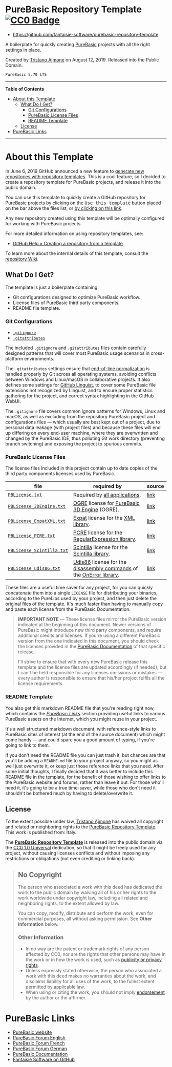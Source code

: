 # PureBasic Repository Template [![CC0 Badge][CC0 Badge]][CC0 Link]

- https://github.com/fantaisie-software/purebasic-repository-template

A boilerplate for quickly creating [PureBasic] projects with all the right settings in place.

Created by [Tristano Ajmone] on August 12, 2019. Released into the Public Domain.

    PureBasic 5.70 LTS

[CC0 Badge]: https://licensebuttons.net/p/zero/1.0/88x31.png "CC0 1.0 Universal"
[CC0 Link]: #license
[Tristano Ajmone]: https://github.com/tajmone "View Tristano Ajmone's GitHub profile"

-----

**Table of Contents**


<!-- MarkdownTOC autolink="true" bracket="round" autoanchor="false" lowercase="only_ascii" uri_encoding="true" levels="1,2,3,4" -->

- [About this Template](#about-this-template)
    - [What Do I Get?](#what-do-i-get)
        - [Git Configurations](#git-configurations)
        - [PureBasic License Files](#purebasic-license-files)
        - [README Template](#readme-template)
    - [License](#license)
- [PureBasic Links](#purebasic-links)

<!-- /MarkdownTOC -->

-----

# About this Template

In June 6, 2019 GitHub announced a new feature to [generate new repositories with repository templates]. This is a cool feature, so I decided to create a repository template for PureBasic projects, and release it into the public domain.

You can use this template to quickly create a GitHub repository for PureBasic projects by clicking on the <kbd>Use this template</kbd> button placed on the bar above the files list, or [by clicking on this link].

Any new repository created using this template will be optimally configured for working with PureBasic projects.

For more detailed information on using repository templates, see:

- [GitHub Help » Creating a repository from a template]

To learn more about the internal details of this template, consult the [repository Wiki].

[by clicking on this link]: https://github.com/fantaisie-software/purebasic-repository-template/generate "Create a new repository using the PureBasic Repository Template!"
[generate new repositories with repository templates]: https://github.blog/2019-06-06-generate-new-repositories-with-repository-templates/ "Read full article on GitHub Blog"
[GitHub Help » Creating a repository from a template]: https://help.github.com/en/articles/creating-a-repository-from-a-template
[repository Wiki]: https://github.com/fantaisie-software/purebasic-repository-template/wiki "Go to the Wiki of the PureBasic Repository Template project"

## What Do I Get?

The template is just a boilerplate containing:

- Git configurations designed to optimize PureBasic workflow.
- License files of PureBasic third party components.
- README file template.

### Git Configurations

- [`.gitignore` ](./.gitignore "View source file")
- [`.gitattributes`](./.gitattributes "View source file")


The included `.gitignore` and `.gitattributes` files contain carefully designed patterns that will cover most PureBasic usage scenarios in cross-platform environments.

The `.gitattributes` settings ensure that [end-of-line normalization] is handled properly by Git across all operating systems, avoiding conflicts between Windows and Linux/macOS in collaborative projects.
It also defines some settings for [GitHub Linguist], to cover some PureBasic file extensions not recognized by Linguist, and to ensure proper statistics gathering for the project, and correct syntax highlighting in the GitHub WebUI.

The `.gitignore` file covers common ignore patterns for Windows, Linux and macOS, as well as excluding from the repository PureBasic project and configurations files — which usually are best kept out of a project, due to personal data leakage (with project files) and because these files will end up differing on every end-user machine, where they are overwritten and changed by the PureBasic IDE, thus polluting Git work directory (preventing branch switching) and exposing the project to spurious commits.

[end-of-line normalization]: https://adaptivepatchwork.com/2012/03/01/mind-the-end-of-your-line/ "Learn more on Git EOL normalization from Tim Clem's article 'Mind the End of Your Line'"
[GitHub Linguist]: https://github.com/github/linguist "Visit the GitHub Linguist repository"

### PureBasic License Files

The license files included in this project contain up to date copies of the third party components licenses used by PureBasic.

|                    file                   |                                required by                                |        source        |
|-------------------------------------------|---------------------------------------------------------------------------|----------------------|
| [`PBLicense.txt`][LF_All]                 | Required by [all applications].                                           | [link][LL_All]       |
| [`PBLicense_3DEngine.txt`][LF_3DEngine]   | [OGRE] license for [PureBasic 3D Engine] (OGRE).                          | [link][LL_3DEngine]  |
| [`PBLicense_ExpatXML.txt`][LF_XML]        | [Expat] license for the [XML library].                                    | [link][LL_XML]       |
| [`PBLicense_PCRE.txt`][LF_PCRE]           | [PCRE] license for the [RegularExpression library].                       | [link][LL_PCRE]      |
| [`PBLicense_Scintilla.txt`][LF_Scintilla] | [Scintilla] license for the [Scintilla library].                          | [link][LL_Scintilla] |
| [`PBLicense_udis86.txt`][LF_udis86]       | [Udis86] license for the [disassembly commands] of the [OnError library]. | [link][LL_udis86]    |

These files are a useful time saver for any project, for you can quickly concatenate them into a single `LICENSE` file for distributing your binaries, according to the PureLibs used by your project, and then just delete the original files of the template.
It's much faster than having to manually copy and paste each license from the PureBasic Documentation.

> **IMPORTANT NOTE** — These license files mirror the PureBasic version indicated at the beginning of this document.
> Newer versions of PureBasic might introduce new third party components, and require additional credits and licenses.
> If you're using a different PureBasic version from the one indicated in this document, you should check the licenses provided in the [PureBasic Documentation] of that specific release.
>
> I'll strive to ensure that with every new PureBasic release this template and the license files are updated accordingly (if needed), but I can't be held responsible for any licenses omissions or mistakes — every author is responsible to ensure that his/her project fulfils all the license requirements.

<!-- PB License Files -->

[LF_3DEngine]: ./PBLicense_3DEngine.txt "View license file"
[LF_All]: ./PBLicense.txt "View license file"
[LF_XML]: ./PBLicense_ExpatXML.txt "View license file"
[LF_PCRE]: ./PBLicense_PCRE.txt "View license file"
[LF_Scintilla]: ./PBLicense_Scintilla.txt "View license file"
[LF_udis86]: ./PBLicense_udis86.txt "View license file"

<!-- PB Licenses Links -->

[LL_3DEngine]: https://www.purebasic.com/documentation/reference/license_engine3d.html "View license at PureBasic online Documentation"
[LL_All]: https://www.purebasic.com/documentation/reference/license_application.html "View license at PureBasic online Documentation"
[LL_XML]: https://www.purebasic.com/documentation/mainguide/expat.html "View license at PureBasic online Documentation"
[LL_PCRE]: https://www.purebasic.com/documentation/mainguide/pcre.html "View license at PureBasic online Documentation"
[LL_Scintilla]: https://www.purebasic.com/documentation/mainguide/scintilla.html "View license at PureBasic online Documentation"
[LL_udis86]: https://www.purebasic.com/documentation/mainguide/udis86.html "View license at PureBasic online Documentation"

<!-- 3rd party components and PureLibs -->

[OGRE]: https://www.ogre3d.org "Visit OGRE website"
[Expat]: https://libexpat.github.io "Visit Expat website"
[PCRE]: http://www.pcre.org "Visit OGRE website"
[Scintilla]: https://www.scintilla.org "Visit Scintilla website"
[Udis86]: http://udis86.sourceforge.net "Visit Udis86 website"

[all applications]: https://www.purebasic.com/documentation/reference/license_application.html
[PureBasic 3D Engine]: https://www.purebasic.com/documentation/engine3d/index.html
[XML library]: https://www.purebasic.com/documentation/xml/index.html
[RegularExpression library]: https://www.purebasic.com/documentation/regularexpression/index.html
[Scintilla library]: https://www.purebasic.com/documentation/scintilla/index.html
[disassembly commands]: https://www.purebasic.com/documentation/onerror/examineassembly.html
[OnError library]: https://www.purebasic.com/documentation/onerror/index.html

### README Template

You also get this markdown README file that you're reading right now, which contains the _[PureBasic Links]_ section providing useful links to various PureBasic assets on the Internet, which you might reuse in your project.

It's a well structured markdown document, with reference-style links to PureBasic sites of interest (at the end of the source document) which might come handy — and could spare you a good amount of typing, if you're going to link to them.

If you don't need the README file you can just trash it, but chances are that you'll be adding a `README.md` file to your project anyway, so you might as well just overwrite it, or keep just those reference links that you need.
After some initial thoughts, I finally decided that it was better to include this README file in the template, for the benefit of those wishing to offer links to the PureBasic website and forums, rather than leave it out.
For those who'll need it, it's going to be a true time-saver, while those who don't need it shouldn't be bothered much by having to delete/overwrite it.

[PureBasic Links]: #purebasic-links "Jump to links section"

## License

To the extent possible under law, [Tristano Ajmone] has waived all copyright and related or neighboring rights to the [PureBasic Repository Template]. This work is published from: Italy.

The __[PureBasic Repository Template]__ is released into the public domain via the [CC0 1.0 Universal] dedication, so that it might be freely used for any project, without causing licenses conflicts and without imposing any restrictions or obligations (not even crediting or linking back).

[CC0 1.0 Universal]: https://creativecommons.org/publicdomain/zero/1.0/ "Learn more about Creative Commons 0"
[PureBasic Repository Template]: https://github.com/fantaisie-software/purebasic-repository-template "Visit the PureBasic Repository Template project on GitHub"

> ## No Copyright
>
> The person who associated a work with this deed has dedicated the work to the public domain by waiving all of his or her rights to the work worldwide under copyright law, including all related and neighboring rights, to the extent allowed by law.
>
> You can copy, modify, distribute and perform the work, even for commercial purposes, all without asking permission. See __Other Information__ below.
>
> ### Other Information
>
> * In no way are the patent or trademark rights of any person affected by CC0, nor are the rights that other persons may have in the work or in how the work is used, such as [publicity or privacy rights].
> * Unless expressly stated otherwise, the person who associated a work with this deed makes no warranties about the work, and disclaims liability for all uses of the work, to the fullest extent permitted by applicable law.
> * When using or citing the work, you should not imply [endorsement] by the author or the affirmer.

[publicity or privacy rights]: https://creativecommons.org/faq/#what-are-publicity-personality-and-privacy-rights
[endorsement]: https://creativecommons.org/faq/#do-i-need-to-be-aware-of-anything-else-when-providing-attribution

# PureBasic Links

- [PureBasic website]
- [PureBasic Forum English]
- [PureBasic Forum French]
- [PureBasic Forum German]
- [PureBasic Documentation]
- [Fantaisie Software on GitHub]

<!-----------------------------------------------------------------------------
                               REFERENCE LINKS
------------------------------------------------------------------------------>

<!-- PureBasic -->

[PureBasic]: https://www.purebasic.com "Visit the PureBasic website"
[PureBasic website]: https://www.purebasic.com "Visit the PureBasic website"
[PureBasic Forum English]: https://www.purebasic.fr/english/ "Visit the PureBasic English Forum"
[PureBasic Forum French]: https://www.purebasic.fr/french/ "Visit the PureBasic French Forum"
[PureBasic Forum German]: https://www.purebasic.fr/german/ "Visit the PureBasic German Forum"
[PureBasic Documentation]: https://www.purebasic.com/documentation/index.html "Go to the online PureBasic Documentation"
[Fantaisie Software on GitHub]: https://github.com/fantaisie-software "Fantaisie Software GitHub profile"

<!-- EOF -->
